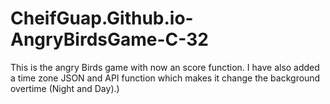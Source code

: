# CheifGuap.Github.io-AngryBirdsGame-C-32
This is the angry Birds game with now an score function. I have also added a time zone JSON and API function which makes it change the background overtime (Night and Day).)
